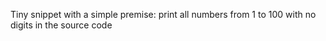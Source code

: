 Tiny snippet with a simple premise: print all numbers from 1 to 100 with no digits in the source code